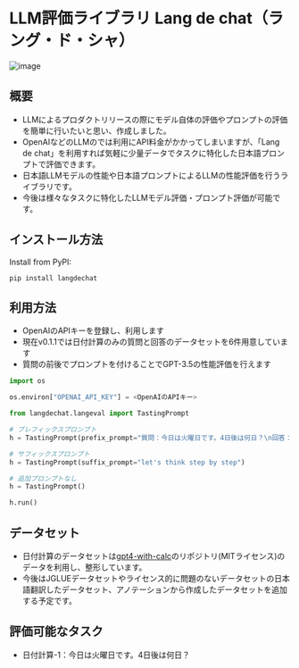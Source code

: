 # LLM評価ライブラリ Lang de chat（ラング・ド・シャ）
![image](https://github.com/elith-co-jp/langdechat/assets/45144084/ac43c883-9a7a-4cb7-9d94-fdbf9eaede4b)

## 概要
- LLMによるプロダクトリリースの際にモデル自体の評価やプロンプトの評価を簡単に行いたいと思い、作成しました。
- OpenAIなどのLLMのでは利用にAPI料金がかかってしまいますが、「Lang de chat」を利用すれば気軽に少量データでタスクに特化した日本語プロンプトで評価できます。
- 日本語LLMモデルの性能や日本語プロンプトによるLLMの性能評価を行うライブラリです。
- 今後は様々なタスクに特化したLLMモデル評価・プロンプト評価が可能です。

## インストール方法

Install from PyPI:
```
pip install langdechat
```

## 利用方法
- OpenAIのAPIキーを登録し、利用します
- 現在v0.1.1では日付計算のみの質問と回答のデータセットを6件用意しています
- 質問の前後でプロンプトを付けることでGPT-3.5の性能評価を行えます

```python
import os

os.environ["OPENAI_API_KEY"] = <OpenAIのAPIキー>

from langdechat.langeval import TastingPrompt

# プレフィックスプロンプト
h = TastingPrompt(prefix_prompt="質問：今日は火曜日です。4日後は何日？\n回答：土曜日")

# サフィックスプロンプト
h = TastingPrompt(suffix_prompt="let's think step by step")

# 追加プロンプトなし
h = TastingPrompt()

h.run()
```

## データセット
- 日付計算のデータセットは[gpt4-with-calc](https://github.com/githubnext/gpt4-with-calc)のリポジトリ(MITライセンス)のデータを利用し、整形しています。
- 今後はJGLUEデータセットやライセンス的に問題のないデータセットの日本語翻訳したデータセット、アノテーションから作成したデータセットを追加する予定です。

## 評価可能なタスク
- 日付計算-1：今日は火曜日です。4日後は何日？


